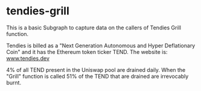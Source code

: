 # tendies-grill
This is a basic Subgraph to capture data on the callers of Tendies Grill function.

Tendies is billed as a "Next Generation Autonomous and Hyper Deflationary Coin" and it has the Ethereum token ticker TEND. The website is: www.tendies.dev

4% of all TEND present in the Uniswap pool are drained daily. When the "Grill" function is called 51% of the TEND that are drained are irrevocably burnt.
